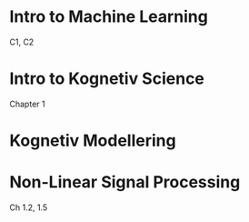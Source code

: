 # Intro to Machine Learning

C1, C2

# Intro to Kognetiv Science

Chapter 1

# Kognetiv Modellering

# Non-Linear Signal Processing

Ch 1.2, 1.5